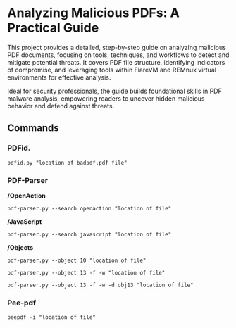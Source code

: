 # Analyzing Malicious PDFs: A Practical Guide

This project provides a detailed, step-by-step guide on analyzing malicious PDF documents, focusing on tools, techniques, and workflows to detect and mitigate potential threats. It covers PDF file structure, identifying indicators of compromise, and leveraging tools within FlareVM and REMnux virtual environments for effective analysis.

Ideal for security professionals, the guide builds foundational skills in PDF malware analysis, empowering readers to uncover hidden malicious behavior and defend against threats.

## Commands

### PDFid. 
````
pdfid.py "location of badpdf.pdf file"
``````

### PDF-Parser
**/OpenAction**
``````
pdf-parser.py --search openaction "location of file"
``````
**/JavaScript**
``````
pdf-parser.py --search javascript "location of file"
``````

**/Objects**
``````
pdf-parser.py --object 10 "location of file"
``````

``````
pdf-parser.py --object 13 -f -w "location of file"
``````

``````
pdf-parser.py --object 13 -f -w -d obj13 "location of file"
``````

### Pee-pdf
``````
peepdf -i "location of file"
``````

